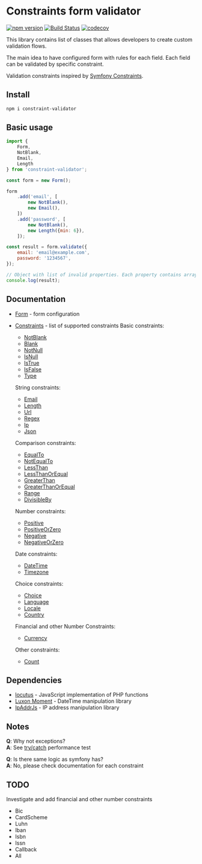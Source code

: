 # Constraints form validator

[![npm version](https://badge.fury.io/js/constraint-validator.png)](https://badge.fury.io/js/constraint-validator)
[![Build Status](https://travis-ci.org/OxCom/constraint-validator.svg?branch=master)](https://travis-ci.org/OxCom/constraint-validator)
[![codecov](https://codecov.io/gh/OxCom/constraint-validator/branch/master/graph/badge.svg)](https://codecov.io/gh/OxCom/constraint-validator)

This library contains list of classes that allows developers to create custom validation flows.

The main idea to have configured form with rules for each field. Each field can be validated by specific constraint.
 
Validation constraints inspired by [Symfony Constraints](https://symfony.com/doc/current/reference/constraints.html).

## Install
```bash
npm i constraint-validator
```

## Basic usage
```javascript
import {
    Form,
    NotBlank,
    Email,
    Length
} from 'constraint-validator';

const form = new Form();

form
    .add('email', [
        new NotBlank(),
        new Email(),
    ])
    .add('password', [
        new NotBlank(),
        new Length({min: 6}),
    ]);

const result = form.validate({
    email: 'email@example.com',
    password: '1234567',
});

// Object with list of invalid properties. Each property contains array of errors
console.log(result);
```
## Documentation
- [Form](docs/Form.md) - form configuration
- [Constraints](docs/Constraints.md) - list of supported constraints
  Basic constraints:
  - [NotBlank](docs/Constraints/NotBlank.md)
  - [Blank](docs/Constraints/Blank.md)
  - [NotNull](docs/Constraints/NotNull.md)
  - [IsNull](docs/Constraints/IsNull.md)
  - [IsTrue](docs/Constraints/IsTrue.md)
  - [IsFalse](docs/Constraints/IsFalse.md)
  - [Type](docs/Constraints/Type.md)
  
  String constraints:
  - [Email](docs/Constraints/Email.md)
  - [Length](docs/Constraints/Length.md)
  - [Url](docs/Constraints/Url.md)
  - [Regex](docs/Constraints/Regex.md)
  - [Ip](docs/Constraints/Ip.md)
  - [Json](docs/Constraints/Json.md)
  
  Comparison constraints:
  - [EqualTo](docs/Constraints/EqualTo.md)
  - [NotEqualTo](docs/Constraints/NotEqualTo.md)
  - [LessThan](docs/Constraints/LessThan.md)
  - [LessThanOrEqual](docs/Constraints/LessThanOrEqual.md)
  - [GreaterThan](docs/Constraints/GreaterThan.md)
  - [GreaterThanOrEqual](docs/Constraints/GreaterThanOrEqual.md)
  - [Range](docs/Constraints/Range.md)
  - [DivisibleBy](docs/Constraints/DivisibleBy.md)
  
  Number constraints:
  - [Positive](docs/Constraints/Positive.md)
  - [PositiveOrZero](docs/Constraints/PositiveOrZero.md)
  - [Negative](docs/Constraints/Negative.md)
  - [NegativeOrZero](docs/Constraints/NegativeOrZero.md)
  
  Date constraints:
  - [DateTime](docs/Constraints/DateTime.md)
  - [Timezone](docs/Constraints/Timezone.md)
  
  Choice constraints:
  - [Choice](docs/Constraints/Choice.md)
  - [Language](docs/Constraints/Language.md)
  - [Locale](docs/Constraints/Locale.md)
  - [Country](docs/Constraints/Country.md)
  
  Financial and other Number Constraints:
  - [Currency](docs/Constraints/Currency.md)
  
  Other constraints:
  - [Count](docs/Constraints/Count.md)
  

## Dependencies
- [locutus](https://github.com/kvz/locutus) - JavaScript implementation of PHP functions
- [Luxon Moment](https://github.com/moment/luxon) - DateTime manipulation library
- [IpAddrJs](https://github.com/whitequark/ipaddr.js) - IP address manipulation library

## Notes
**Q**: Why not exceptions?  
**A**: See [try/catch](https://jsperf.com/try-catch-performance-jls/10) performance test

**Q**: Is there same logic as symfony has?  
**A**: No, please check documentation for each constraint

## TODO
Investigate and add financial and other number constraints
- Bic
- CardScheme
- Luhn
- Iban
- Isbn
- Issn
- Callback
- All


